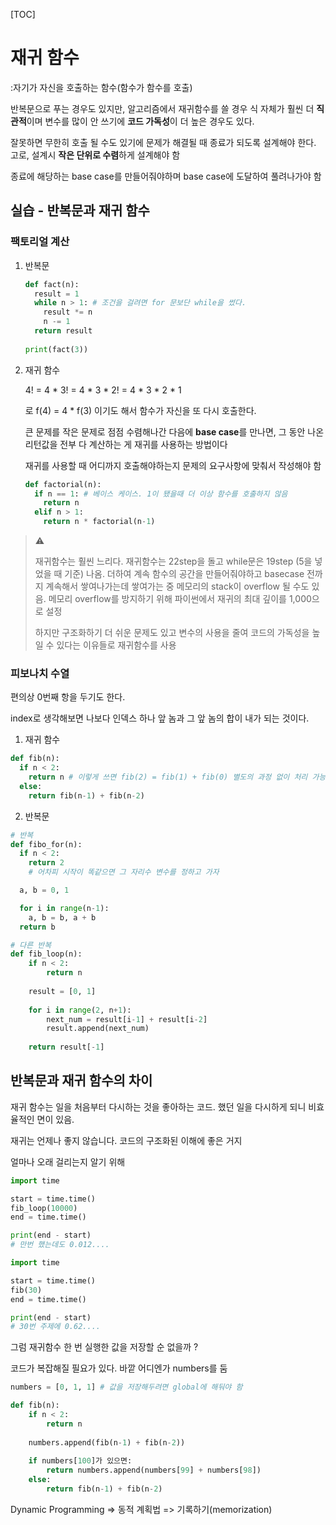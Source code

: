 [TOC]

# 재귀 함수

:자기가 자신을 호출하는 함수(함수가 함수를 호출)

반복문으로 푸는 경우도 있지만, 알고리즘에서 재귀함수를 쓸 경우 식 자체가 훨씬 더 **직관적**이며 변수를 많이 안 쓰기에 **코드 가독성**이 더 높은 경우도 있다.  

잘못하면 무한히 호출 될 수도 있기에 문제가 해결될 때 종료가 되도록 설계해야 한다. 고로, 설계시 **작은 단위로 수렴**하게 설계해야 함  

종료에 해당하는 base case를 만들어줘야하며 base case에 도달하여 풀려나가야 함 

  

## 실습 - 반복문과 재귀 함수

### 팩토리얼 계산

1. 반복문 

   ```python
   def fact(n):
     result = 1
     while n > 1: # 조건을 걸려면 for 문보단 while을 썼다. 
       result *= n
       n -= 1
     return result
     
   print(fact(3))
   ```

2. 재귀 함수

   4! = 4 * 3! = 4 * 3 * 2! = 4 * 3 * 2 * 1

   로 f(4) = 4 * f(3) 이기도 해서 함수가 자신을 또 다시 호출한다.

   큰 문제를 작은 문제로 점점 수렴해나간 다음에 **base case**를 만나면, 그 동안 나온 리턴값을 전부 다 계산하는 게 재귀를 사용하는 방법이다

   재귀를 사용할 때 어디까지 호출해야하는지 문제의 요구사항에 맞춰서 작성해야 함

   ```python
   def factorial(n):
     if n == 1: # 베이스 케이스. 1이 됐을때 더 이상 함수를 호출하지 않음 
       return n
     elif n > 1:
       return n * factorial(n-1)
   ```



> :warning:
>
> 재귀함수는 훨씬 느리다. 재귀함수는 22step을 돌고 while문은 19step (5을 넣었을 때 기준) 나옴. 더하여 계속 함수의 공간을 만들어줘야하고 basecase 전까지 계속해서 쌓여나가는데 쌓여가는 중 메모리의 stack이 overflow 될 수도 있음. 메모리 overflow를 방지하기 위해 파이썬에서 재귀의 최대 깊이를 1,000으로 설정
>
> 하지만 구조화하기 더 쉬운 문제도 있고 변수의 사용을 줄여 코드의 가독성을 높일 수 있다는 이유들로 재귀함수를 사용



### 피보나치 수열

편의상 0번째 항을 두기도 한다.

index로 생각해보면 나보다 인덱스 하나 앞 놈과 그 앞 놈의 합이 내가 되는 것이다. 

1. 재귀 함수

```python
def fib(n):
  if n < 2:
    return n # 이렇게 쓰면 fib(2) = fib(1) + fib(0) 별도의 과정 없이 처리 가능
  else:
    return fib(n-1) + fib(n-2)
```

2. 반복문

```python
# 반복
def fibo_for(n):
  if n < 2:
    return 2
    # 어차피 시작이 똑같으면 그 자리수 변수를 정하고 가자

  a, b = 0, 1

  for i in range(n-1):
    a, b = b, a + b
  return b
```

```python
# 다른 반복
def fib_loop(n):
    if n < 2:
        return n
    
    result = [0, 1]
    
    for i in range(2, n+1):
        next_num = result[i-1] + result[i-2]
        result.append(next_num)
        
    return result[-1]
```



## 반복문과 재귀 함수의 차이

재귀 함수는 일을 처음부터 다시하는 것을 좋아하는 코드. 했던 일을 다시하게 되니 비효율적인 면이 있음. 

재귀는 언제나 좋지 않습니다. 코드의 구조화된 이해에 좋은 거지

얼마나 오래 걸리는지 알기 위해 

```python
import time

start = time.time()
fib_loop(10000)
end = time.time()

print(end - start)
# 만번 했는데도 0.012....
```

```python
import time

start = time.time()
fib(30)
end = time.time()

print(end - start)
# 30번 주제에 0.62....
```



그럼 재귀함수 한 번 실행한 값을 저장할 순 없을까 ?

코드가 복잡해질 필요가 있다. 바깥 어디엔가 numbers를 둠 

```python
numbers = [0, 1, 1] # 값을 저장해두려면 global에 해둬야 함 

def fib(n):
    if n < 2:
   		return n 
	
    numbers.append(fib(n-1) + fib(n-2))
   
	if numbers[100]가 있으면:
        return numbers.append(numbers[99] + numbers[98])
	else:
		return fib(n-1) + fib(n-2)
```

Dynamic Programming => 동적 계획법 => 기록하기(memorization)
